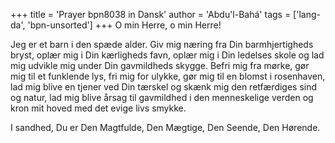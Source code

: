 +++
title = 'Prayer bpn8038 in Dansk'
author = 'Abdu'l-Bahá'
tags = ['lang-da', 'bpn-unsorted']
+++
O min Herre, o min Herre!

Jeg er et barn i den spæde alder. Giv mig næring fra Din barmhjertigheds bryst, oplær mig i Din kærligheds favn, oplær mig i Din ledelses skole og lad mig udvikle mig under Din gavmildheds skygge. Befri mig fra mørke, gør mig til et funklende lys, fri mig for ulykke, gør mig til en blomst i rosenhaven, lad mig blive en tjener ved Din tærskel og skænk mig den retfærdiges sind og natur, lad mig blive årsag til gavmildhed i den menneskelige verden og kron mit hoved med det evige livs smykke.

I sandhed, Du er Den Magtfulde, Den Mægtige, Den Seende, Den Hørende.

